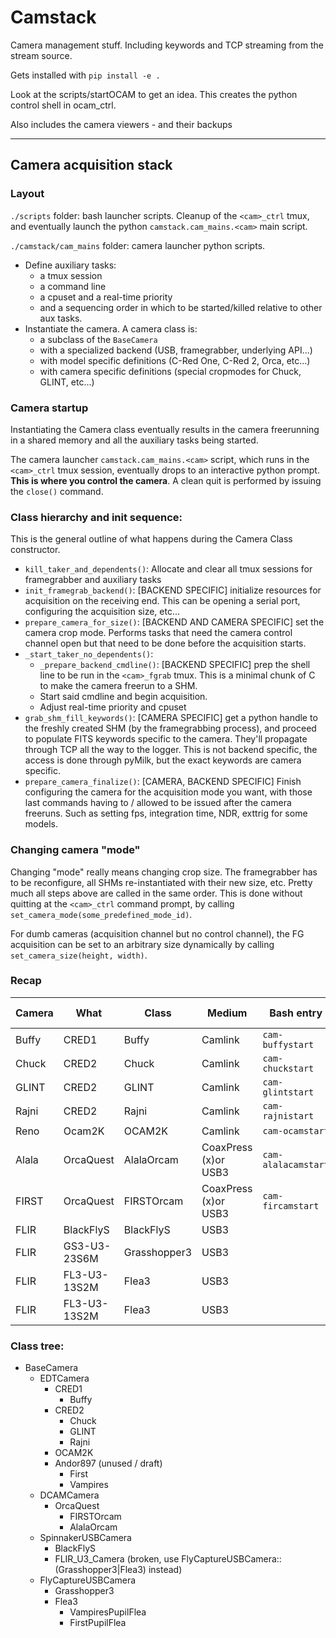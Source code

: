 # Camstack


Camera management stuff. Including keywords and TCP streaming from the stream source.

Gets installed with `pip install -e .`

Look at the scripts/startOCAM to get an idea.
This creates the python control shell in ocam_ctrl.

Also includes the camera viewers - and their backups

-----


## Camera acquisition stack

### Layout

`./scripts` folder: bash launcher scripts. Cleanup of the `<cam>_ctrl` tmux, and eventually launch the python `camstack.cam_mains.<cam>` main script.

`./camstack/cam_mains` folder: camera launcher python scripts.
- Define auxiliary tasks:
  - a tmux session
  - a command line
  - a cpuset and a real-time priority
  - and a sequencing order in which to be started/killed relative to other aux tasks.
- Instantiate the camera. A camera class is:
  - a subclass of the `BaseCamera`
  - with a specialized backend (USB, framegrabber, underlying API...)
  - with model specific definitions (C-Red One, C-Red 2, Orca, etc...)
  - with camera specific definitions (special cropmodes for Chuck, GLINT, etc...)

### Camera startup

Instantiating the Camera class eventually results in the camera freerunning in a shared memory and all the auxiliary tasks being started.

The camera launcher `camstack.cam_mains.<cam>` script, which runs in the `<cam>_ctrl` tmux session, eventually drops to an interactive python prompt. **This is where you control the camera**. A clean quit is performed by issuing the `close()` command.

### Class hierarchy and init sequence:

This is the general outline of what happens during the Camera Class constructor.

- `kill_taker_and_dependents()`: Allocate and clear all tmux sessions for framegrabber and auxiliary tasks
- `init_framegrab_backend()`: [BACKEND SPECIFIC] initialize resources for acquisition on the receiving end. This can be opening a serial port, configuring the acquisition size, etc...
- `prepare_camera_for_size()`: [BACKEND AND CAMERA SPECIFIC] set the camera crop mode. Performs tasks that need the camera control channel open but that need to be done before the acquisition starts.
- `_start_taker_no_dependents()`:
  - `_prepare_backend_cmdline()`: [BACKEND SPECIFIC] prep the shell line to be run in the `<cam>_fgrab` tmux. This is a minimal chunk of C to make the camera freerun to a SHM.
  - Start said cmdline and begin acquisition.
  - Adjust real-time priority and cpuset
- `grab_shm_fill_keywords()`: [CAMERA SPECIFIC] get a python handle to the freshly created SHM (by the framegrabbing process), and proceed to populate FITS keywords specific to the camera. They'll propagate through TCP all the way to the logger. This is not backend specific, the access is done through pyMilk, but the exact keywords are camera specific.
- `prepare_camera_finalize()`: [CAMERA, BACKEND SPECIFIC] Finish configuring the camera for the acquisition mode you want, with those last commands having to / allowed to be issued after the camera freeruns. Such as setting fps, integration time, NDR, exttrig for some models.

### Changing camera "mode"

Changing "mode" really means changing crop size. The framegrabber has to be reconfigure, all SHMs re-instantiated with their new size, etc. Pretty much all steps above are called in the same order.
This is done without quitting at the `<cam>_ctrl` command prompt, by calling `set_camera_mode(some_predefined_mode_id)`.

For dumb cameras (acquisition channel but no control channel), the FG acquisition can be set to an arbitrary size dynamically by calling `set_camera_size(height, width)`.


### Recap


| Camera | What         | Class        | Medium               | Bash entry          | Python entry     | Computer | Stream   | Raw stream   |
| ------ | ------------ | ------------ | -------------------- | ------------------- | ---------------- | -------- | -------- | ------------ |
| Buffy  | CRED1        | Buffy        | Camlink              | `cam-buffystart`    | `buffycam.py`    | scexao5  | `kcam`   | `kcam_raw`   |
| Chuck  | CRED2        | Chuck        | Camlink              | `cam-chuckstart`    | `chuckcam.py`    | scexao5  | `ircam0` | `ircam0_raw` |
| GLINT  | CRED2        | GLINT        | Camlink              | `cam-glintstart`    | `glintcam.py`    | scexao5  | `glint`  |              |
| Rajni  | CRED2        | Rajni        | Camlink              | `cam-rajnistart`    | `rajnicam.py`    | scexao5  | `rajni`  |              |
| Reno   | Ocam2K       | OCAM2K       | Camlink              | `cam-ocamstart`     | `renocam.py`     | scexao5  | `ocam2d` | `ocam2krc`   |
| Alala  | OrcaQuest    | AlalaOrcam   | CoaxPress (x)or USB3 | `cam-alalacamstart` | `first_orcam.py` | alala    | `orcam`  |              |
| FIRST  | OrcaQuest    | FIRSTOrcam   | CoaxPress (x)or USB3 | `cam-fircamstart`   | `alala_orcam.py` | first    | `orcam`  |              |
| FLIR   | BlackFlyS    | BlackFlyS    | USB3                 | ` `                 | ` `              |          |          |              |
| FLIR   | GS3-U3-23S6M | Grasshopper3 | USB3                 | ` `                 | ` `              | scexao5  |          |              |
| FLIR   | FL3-U3-13S2M | Flea3        | USB3                 | ` `                 | ` `              | vampires |          |              |
| FLIR   | FL3-U3-13S2M | Flea3        | USB3                 | ` `                 | ` `              | FIRST    |          |              |

### Class tree:

- BaseCamera
  - EDTCamera
    - CRED1
      - Buffy
    - CRED2
      - Chuck
      - GLINT
      - Rajni
    - OCAM2K
    - Andor897 (unused / draft)
      - First
      - Vampires
  - DCAMCamera
    - OrcaQuest
      - FIRSTOrcam
      - AlalaOrcam
  - SpinnakerUSBCamera
    - BlackFlyS
    - FLIR_U3_Camera (broken, use FlyCaptureUSBCamera::(Grasshopper3|Flea3) instead)
  - FlyCaptureUSBCamera
    - Grasshopper3
    - Flea3
      - VampiresPupilFlea
      - FirstPupilFlea
